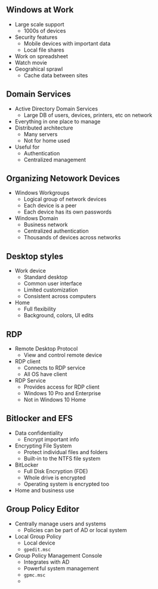 ## Windows at Work
- Large scale support
	- 1000s of devices
- Security features
	- Mobile devices with important data
	- Local file shares
- Work on spreadsheet
- Watch movie
- Geograhical sprawl
	- Cache data between sites
## Domain Services
- Active Directory Domain Services
	- Large DB of users, devices, printers, etc on network
- Everything in one place to manage
- Distributed architecture
	- Many servers
	- Not for home used
- Useful for 
	- Authentication
	- Centralized management
## Organizing Netowork Devices
- Windows Workgroups
	- Logical group of network devices
	- Each device is a peer
	- Each device has its own passwords
- Windows Domain
	- Business network
	- Centralized authentication
	- Thousands of devices across networks
## Desktop styles
- Work device
	- Standard desktop
	- Common user interface
	- Limited customization
	- Consistent across computers
- Home
	- Full flexibility
	- Background, colors, UI edits
## RDP
- Remote Desktop Protocol
	- View and control remote device
- RDP client
	- Connects to RDP service
	- All OS have client
- RDP Service
	- Provides access for RDP client
	- Windows 10 Pro and Enterprise
	- Not in Windows 10 Home
## Bitlocker and EFS
- Data confidentiality
	- Encrypt important info
- Encrypting File System
	- Protect individual files and folders
	- Built-in to the NTFS file system
- BitLocker
	- Full Disk Encryption (FDE)
	- Whole drive is encrypted
	- Operating system is encrypted too
- Home and business use
## Group Policy Editor
- Centrally manage users and systems
	- Policies can be part of AD or local system
- Local Group Policy
	- Local device
	- `gpedit.msc`
- Group Policy Management Console
	- Integrates with AD
	- Powerful system management
	- `gpmc.msc`
	- 